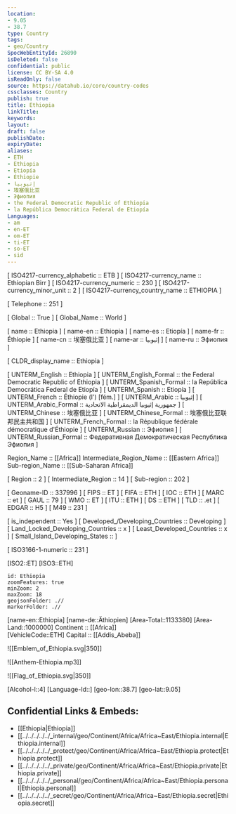 ```yaml
---
location:
- 9.05
- 38.7
type: Country
tags:
- geo/Country
SpocWebEntityId: 26890
isDeleted: false
confidential: public
license: CC BY-SA 4.0
isReadOnly: false
source: https://datahub.io/core/country-codes
cssclasses: Country
publish: true
title: Ethiopia
linkTitle: 
keywords: 
layout: 
draft: false
publishDate: 
expiryDate: 
aliases:
- ETH
- Ethiopia
- Etiopía
- Éthiopie
- إثيوبيا
- 埃塞俄比亚
- Эфиопия
- the Federal Democratic Republic of Ethiopia
- la República Democrática Federal de Etiopía
Languages:
- am
- en-ET
- om-ET
- ti-ET
- so-ET
- sid
---
```



[	ISO4217-currency_alphabetic	 :: ETB ] 
[	ISO4217-currency_name	 :: Ethiopian Birr ] 
[	ISO4217-currency_numeric	 :: 230 ] 
[	ISO4217-currency_minor_unit	 :: 2 ] 
[	ISO4217-currency_country_name	 :: ETHIOPIA ] 

[	Telephone	 :: 251 ] 

[	Global	 :: True ] 
[	Global_Name	 :: World ] 

[	name	 :: Ethiopia ] 
[	name-en	 :: Ethiopia ] 
[	name-es	 :: Etiopía ] 
[	name-fr	 :: Éthiopie ] 
[	name-cn	 :: 埃塞俄比亚 ] 
[	name-ar	 :: إثيوبيا ] 
[	name-ru	 :: Эфиопия ] 

[	CLDR_display_name	 :: Ethiopia ] 

[	UNTERM_English	 :: Ethiopia ] 
[	UNTERM_English_Formal	 :: the Federal Democratic Republic of Ethiopia ] 
[	UNTERM_Spanish_Formal	 :: la República Democrática Federal de Etiopía ] 
[	UNTERM_Spanish	 :: Etiopía ] 
[	UNTERM_French	 :: Éthiopie (l') [fém.] ] 
[	UNTERM_Arabic	 :: إثيوبيا ] 
[	UNTERM_Arabic_Formal	 :: جمهورية إثيوبيا الديمقراطية الاتحادية ] 
[	UNTERM_Chinese	 :: 埃塞俄比亚 ] 
[	UNTERM_Chinese_Formal	 :: 埃塞俄比亚联邦民主共和国 ] 
[	UNTERM_French_Formal	 :: la République fédérale démocratique d'Éthiopie ] 
[	UNTERM_Russian	 :: Эфиопия ] 
[	UNTERM_Russian_Formal	 :: Федеративная Демократическая Республика Эфиопия ] 

Region_Name ::  [[Africa]] 
Intermediate_Region_Name ::  [[Eastern Africa]] 
Sub-region_Name ::  [[Sub-Saharan Africa]] 

[	Region	 :: 2 ] 
[	Intermediate_Region	 :: 14 ] 
[	Sub-region	 :: 202 ] 

[	Geoname-ID	 :: 337996 ] 
[	FIPS	 :: ET ] 
[	FIFA	 :: ETH ] 
[	IOC	 :: ETH ] 
[	MARC	 :: et ] 
[	GAUL	 :: 79 ] 
[	WMO	 :: ET ] 
[	ITU	 :: ETH ] 
[	DS	 :: ETH ] 
[	TLD	 :: .et ] 
[	EDGAR	 :: H5 ] 
[	M49	 :: 231 ] 

[	is_independent	 :: Yes ] 
[	Developed_/Developing_Countries	 :: Developing ] 
[	Land_Locked_Developing_Countries	 :: x ] 
[	Least_Developed_Countries	 :: x ] 
[	Small_Island_Developing_States	 ::  ] 

[	ISO3166-1-numeric	 :: 231 ] 



[ISO2::ET] 
[ISO3::ETH] 
```leaflet
id: Ethiopia
zoomFeatures: true 
minZoom: 2 
maxZoom: 18
geojsonFolder: .//
markerFolder: .//
```

[name-en::Ethiopia] 
[name-de::Äthiopien] 
[Area-Total::1133380] 
[Area-Land::1000000] 
Continent :: [[Africa]]  
[VehicleCode::ETH] 
Capital :: [[Addis_Abeba]]  

![[Emblem_of_Ethiopia.svg|350]] 

![[Anthem-Ethiopia.mp3]] 

![[Flag_of_Ethiopia.svg|350]] 

[Alcohol-l::4] 
[Language-Id::] 
[geo-lon::38.7] 
[geo-lat::9.05] 



## Confidential Links & Embeds: 
- [[Ethiopia|Ethiopia]] 
- [[../../../../../_internal/geo/Continent/Africa/Africa~East/Ethiopia.internal|Ethiopia.internal]] 
- [[../../../../../_protect/geo/Continent/Africa/Africa~East/Ethiopia.protect|Ethiopia.protect]] 
- [[../../../../../_private/geo/Continent/Africa/Africa~East/Ethiopia.private|Ethiopia.private]] 
- [[../../../../../_personal/geo/Continent/Africa/Africa~East/Ethiopia.personal|Ethiopia.personal]] 
- [[../../../../../_secret/geo/Continent/Africa/Africa~East/Ethiopia.secret|Ethiopia.secret]] 
